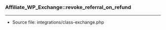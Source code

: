 ### Affiliate_WP_Exchange::revoke_referral_on_refund

----

- Source file: integrations/class-exchange.php
